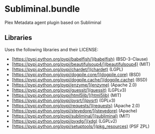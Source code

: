 Subliminal.bundle
=================

Plex Metadata agent plugin based on Subliminal 

Libraries
---------
Uses the following libraries and their LICENSE:
- [https://pypi.python.org/pypi/babelfish/](babelfish) (BSD-3-Clause)
- [https://pypi.python.org/pypi/beautifulsoup4/](beautifulsoup4) (MIT)
- [https://pypi.python.org/pypi/chardet/](chardet) (LGPL)
- [https://pypi.python.org/pypi/dogpile.core/](dogpile.core) (BSD)
- [https://pypi.python.org/pypi/dogpile.cache/](dogpile.cache) (BSD)
- [https://pypi.python.org/pypi/enzyme/](enzyme) (Apache 2.0)
- [https://pypi.python.org/pypi/guessit/](guessit) (LGPLv3)
- [https://pypi.python.org/pypi/html5lib/](html5lib) (MIT)
- [https://pypi.python.org/pypi/pysrt/](pysrt) (GPLv3)
- [https://pypi.python.org/pypi/requests/](requests) (Apache 2.0)
- [https://pypi.python.org/pypi/stevedore/](stevedore) (Apache)
- [https://pypi.python.org/pypi/subliminal/](subliminal) (MIT)
- [https://pypi.python.org/pypi/pyxdg/](xdg) (LGPLv2)
- [https://pypi.python.org/pypi/setuptools/](pkg_resources) (PSF ZPL)
